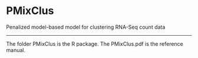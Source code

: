 PMixClus
========

Penalized model-based model for clustering RNA-Seq count data

--------
The folder PMixClus is the R package.
The PMixClus.pdf is the reference manual.
